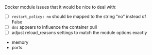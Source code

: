 Docker module issues that it would be nice to deal with:

- [ ] `restart_policy: no` should be mapped to the string "no" instead of False
- [ ] `dns` appears to influence the container pull
- [ ] adjust reload_reasons settings to match the module options exactly
 * memory
 * ports
